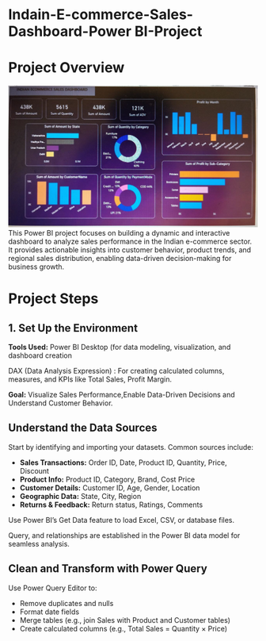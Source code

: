 # Indain-E-commerce-Sales-Dashboard-Power BI-Project
# Project Overview 
![logo](https://github.com/AadilHussain7/Indain-E-commerce-Sales-Dashboard-Power_BI-Project/blob/main/Deshboard%20pic.jpg)
This Power BI project focuses on building a dynamic and interactive dashboard to analyze sales performance in the Indian e-commerce sector. It provides actionable insights into customer behavior, product trends, and regional sales distribution, enabling data-driven decision-making for business growth.
</head>
<body>
  <h1><b>Project Steps</b></h1>
  <div class="section">
    <h2><b>1. Set Up the Environment</b></h2>
     <p><b>Tools Used:</b> Power BI Desktop (for data modeling, visualization, and dashboard creation</p>
      <p><b> </b> DAX (Data Analysis Expression) : For creating calculated columns, measures, and KPIs like Total Sales, Profit Margin. </p>
    <p><b>Goal:</b> Visualize Sales Performance,Enable Data-Driven Decisions and Understand Customer Behavior.</p>
  </div>
<h2>Understand the Data Sources</h2>
<p>Start by identifying and importing your datasets. Common sources include:</p>

<ul>
  <li><strong>Sales Transactions:</strong> Order ID, Date, Product ID, Quantity, Price, Discount</li>
  <li><strong>Product Info:</strong> Product ID, Category, Brand, Cost Price</li>
  <li><strong>Customer Details:</strong> Customer ID, Age, Gender, Location</li>
  <li><strong>Geographic Data:</strong> State, City, Region</li>
  <li><strong>Returns & Feedback:</strong> Return status, Ratings, Comments</li>
</ul>

<p>Use Power BI’s Get Data feature to load Excel, CSV, or database files.</p>
Query, and relationships are established in the Power BI data model for seamless analysis.</p>

<h2>Clean and Transform with Power Query</h2>
<p>Use Power Query Editor to:</p>

<ul>
  <li>Remove duplicates and nulls</li>
  <li>Format date fields</li>
  <li>Merge tables (e.g., join Sales with Product and Customer tables)</li>
  <li>Create calculated columns (e.g., Total Sales = Quantity × Price)</li>
</ul>

